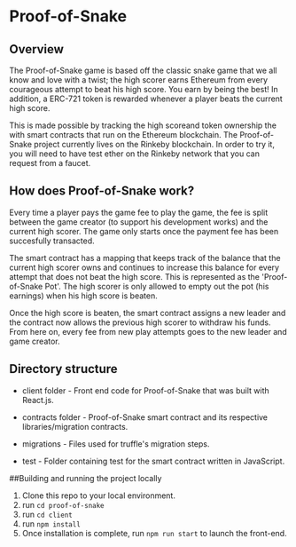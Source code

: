 # Proof-of-Snake

## Overview

The Proof-of-Snake game is based off the classic snake game that we all know and love with a twist; the high scorer earns Ethereum from every courageous attempt to beat his high score. You earn by being the best! In addition, a ERC-721 token is rewarded whenever a player beats the current high score.

This is made possible by tracking the high scoreand token ownership the with smart contracts that run on the Ethereum blockchain. The Proof-of-Snake project currently lives on the Rinkeby blockchain. In order to try it, you will need to have test ether on the Rinkeby network that you can request from a faucet.

## How does Proof-of-Snake work?

Every time a player pays the game fee to play the game, the fee is split between the game creator (to support his development works) and the current high scorer. The game only starts once the payment fee has been succesfully transacted.

The smart contract has a mapping that keeps track of the balance that the current high scorer owns and continues to increase this balance for every attempt that does not beat the high score. This is represented as the 'Proof-of-Snake Pot'. The high scorer is only allowed to empty out the pot (his earnings) when his high score is beaten.

Once the high score is beaten, the smart contract assigns a new leader and the contract now allows the previous high scorer to withdraw his funds. From here on, every fee from new play attempts goes to the new leader and game creator.

## Directory structure

- client folder - Front end code for Proof-of-Snake that was built with React.js.

- contracts folder - Proof-of-Snake smart contract and its respective libraries/migration contracts.

- migrations - Files used for truffle's migration steps.

- test - Folder containing test for the smart contract written in JavaScript.

##Building and running the project locally

1. Clone this repo to your local environment.
2. run `cd proof-of-snake`
3. run `cd client`
4. run `npm install`
5. Once installation is complete, run `npm run start` to launch the front-end.
